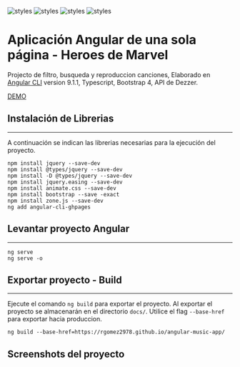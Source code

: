 ![styles](https://img.shields.io/badge/Angular-DD0031?style=for-the-badge&logo=angular&logoColor=white)
![styles](https://img.shields.io/badge/TypeScript-007ACC?style=for-the-badge&logo=typescript&logoColor=white)
![styles](https://img.shields.io/badge/Bootstrap-563D7C?style=for-the-badge&logo=bootstrap&logoColor=white)
![styles](https://img.shields.io/badge/API-yellow?style=for-the-badge&logo=json&logoColor=white)
# Aplicación Angular de una sola página - Heroes de Marvel

Projecto de filtro, busqueda y reproduccion canciones, Elaborado en [Angular CLI](https://github.com/angular/angular-cli) version 9.1.1, Typescript, Bootstrap 4, API de Dezzer.


[DEMO](https://rgomez2978.github.io/angular-music-app)

## Instalación de Librerias
---

A continuación se indican las librerias necesarias para la ejecución del proyecto.

    npm install jquery --save-dev
    npm install @types/jquery --save-dev
    npm install -D @types/jquery --save-dev
    npm install jquery.easing --save-dev
    npm install animate.css --save-dev
    npm install bootstrap --save -exact
    npm install zone.js --save-dev
    ng add angular-cli-ghpages


## Levantar proyecto Angular
---

    ng serve
    ng serve -o


## Exportar proyecto - Build
---

Ejecute el comando `ng build` para exportar el proyecto. Al exportar el proyecto se almacenarán en el directorio `docs/`. Utilice el flag `--base-href` para exportar hacia produccion.

    ng build --base-href=https://rgomez2978.github.io/angular-music-app/



## Screenshots del proyecto


